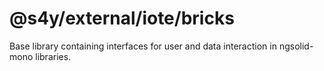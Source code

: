 # @s4y/external/iote/bricks

Base library containing interfaces for user and data interaction in ngsolid-mono libraries.
